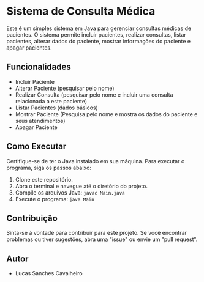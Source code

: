 # Sistema de Consulta Médica

Este é um simples sistema em Java para gerenciar consultas médicas de pacientes. 
O sistema permite incluir pacientes, realizar consultas, listar pacientes, alterar dados do paciente, 
mostrar informações do paciente e apagar pacientes.

## Funcionalidades

- Incluir Paciente
- Alterar Paciente (pesquisar pelo nome)
- Realizar Consulta (pesquisar pelo nome e incluir uma consulta relacionada a este paciente)
- Listar Pacientes (dados básicos)
- Mostrar Paciente (Pesquisa pelo nome e mostra os dados do paciente e seus atendimentos)
- Apagar Paciente

## Como Executar

Certifique-se de ter o Java instalado em sua máquina. Para executar o programa, siga os passos abaixo:

1. Clone este repositório.
2. Abra o terminal e navegue até o diretório do projeto.
3. Compile os arquivos Java: `javac Main.java`
4. Execute o programa: `java Main`

## Contribuição

Sinta-se à vontade para contribuir para este projeto. Se você encontrar problemas ou tiver sugestões, abra uma "issue" ou envie um "pull request".

## Autor

- Lucas Sanches Cavalheiro

